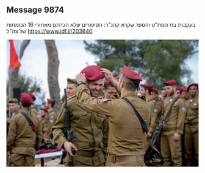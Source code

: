 ## Message 9874

בעקבות בת המח"ט והספר שקרא קהנ"ר:
הסיפורים שלא הכרתם מאחורי 16 הכומתות של צה"ל
https://www.idf.il/203640

![Photo](./9874/9874_photo.jpg)
